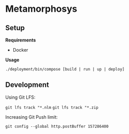 # Metamorphosys

## Setup

**Requirements**

- Docker

**Usage**

`./deployment/bin/compose [build | run | up | deploy]`

## Development

Using Git LFS:

`git lfs track "*.nlm`
`git lfs track "*.zip`

Increasing Git Push limit:

`git config --global http.postBuffer 157286400`
